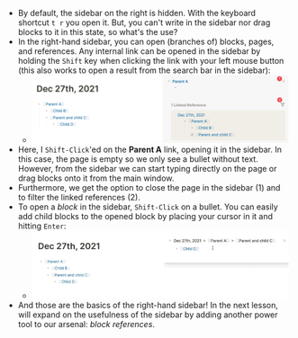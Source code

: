- By default, the sidebar on the right is hidden. With the keyboard shortcut `t r` you open it. But, you can't write in the sidebar nor drag blocks to it in this state, so what's the use?
- In the right-hand sidebar, you can open (branches of) blocks, pages, and references. Any internal link can be opened in the sidebar by holding the `Shift` key when clicking the link with your left mouse button (this also works to open a result from the search bar in the sidebar):
	- ![right-sidebar-parent-a.png](../assets/right-sidebar-parent-a_1641572574836_0.png)
- Here, I `Shift-Click`'ed  on the **Parent A** link, opening it in the sidebar. In this case, the page is empty so we only see a bullet without text. However, from the sidebar we can start typing directly on the page or drag blocks onto it from the main window.
- Furthermore, we get the option to close the page in the sidebar (1) and to filter the linked references (2).
- To open a _block_ in the sidebar, `Shift-Click` on a bullet. You can easily add child blocks to the opened block by placing your cursor in it and hitting `Enter`:
	- ![right-sidebar-new-block.gif](../assets/right-sidebar-new-block_1641572640336_0.gif)
- And those are the basics of the right-hand sidebar! In the next lesson, will expand on the usefulness of the sidebar by adding another power tool to our arsenal: _block references_.